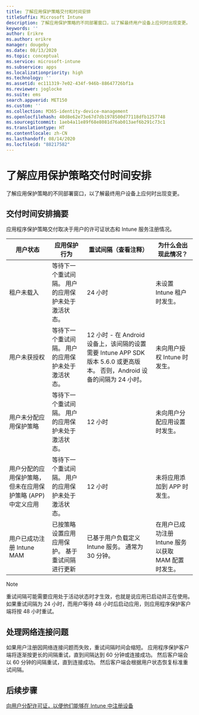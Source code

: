 ```yaml
---
title: 了解应用保护策略交付和时间安排
titleSuffix: Microsoft Intune
description: 了解应用保护策略的不同部署窗口，以了解最终用户设备上应何时出现变更。
keywords: ''
author: Erikre
ms.author: erikre
manager: dougeby
ms.date: 08/13/2020
ms.topic: conceptual
ms.service: microsoft-intune
ms.subservice: apps
ms.localizationpriority: high
ms.technology: ''
ms.assetid: ec111319-7e02-434f-946b-88647726bf1a
ms.reviewer: joglocke
ms.suite: ems
search.appverid: MET150
ms.custom: ''
ms.collection: M365-identity-device-management
ms.openlocfilehash: 40d8e62e73e67d7db1978500d77118dfb1257748
ms.sourcegitcommit: 1aeb4a11e89f68e8081d76ab013aef6b291c73c1
ms.translationtype: HT
ms.contentlocale: zh-CN
ms.lasthandoff: 08/14/2020
ms.locfileid: "88217582"
---
```

# <a name="understand-app-protection-policy-delivery-timing"></a>了解应用保护策略交付时间安排

了解应用保护策略的不同部署窗口，以了解最终用户设备上应何时出现变更。

## <a name="delivery-timing-summary"></a>交付时间安排摘要

应用程序保护策略交付取决于用户的许可证状态和 Intune 服务注册情况。  

|    用户状态    |    应用保护行为     |    重试间隔（查看注释）    |    为什么会出现此情况？    |
|-----------------------------------------------------|-------------------------------------------------------------------------------------------------|--------------------------------------------------------------------------------------|-----------------------------------------------------------------------------------------------------------|
|    租户未载入    |    等待下一个重试间隔。  用户的应用保护未处于激活状态。    |    24 小时    |    未设置 Intune 租户时发生。    |
|    用户未获授权     |    等待下一个重试间隔。  用户的应用保护未处于激活状态。     |    12 小时 - 在 Android 设备上，该间隔的设置需要 Intune APP SDK 版本 5.6.0 或更高版本。 否则，Android 设备的间隔为 24 小时。   |    未向用户授权 Intune 时发生。    |
|    用户未分配应用保护策略    |    等待下一个重试间隔。  用户的应用保护未处于激活状态。    |    12 小时        |    未向用户分配应用设置时发生。    |
|    用户分配的应用保护策略，但未在应用保护策略 (APP) 中定义应用   |    等待下一个重试间隔。  用户的应用保护未处于激活状态。    |    12 小时        |    未将应用添加到 APP 时发生。    |
|    用户已成功注册 Intune MAM    |    已按策略设置应用应用保护。    基于重试间隔进行更新    |    已基于用户负载定义 Intune 服务。    通常为 30 分钟。     |    在用户已成功注册 Intune 服务以获取 MAM 配置时发生。    |

> [!NOTE]
> 重试间隔可能需要应用处于活动状态时才生效，也就是说应用已启动并正在使用。  如果重试间隔为 24 小时，而用户等待 48 小时后启动应用，则应用程序保护客户端将按 48 小时重试。

## <a name="handling-network-connectivity-issues"></a>处理网络连接问题

如果用户注册因网络连接问题而失败，重试间隔时间会缩短。  应用程序保护客户端将逐渐按更长的间隔重试，直到间隔达到 60 分钟或连接成功。  然后客户端会以 60 分钟的间隔重试，直到连接成功。 然后客户端会根据用户状态恢复标准重试间隔。

## <a name="next-steps"></a>后续步骤

[向用户分配许可证，以便他们能够在 Intune 中注册设备](../fundamentals/licenses-assign.md)

